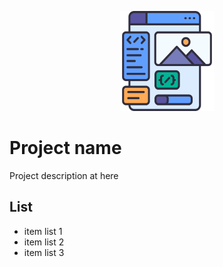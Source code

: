 <p align="center">
  <img src="client_logo.png" alt="client image" width="150" height="160">
</p>

# Project name
Project description at here

## List
* item list 1
* item list 2
* item list 3



